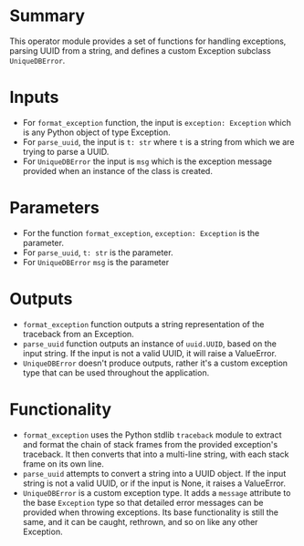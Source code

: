 # Summary

This operator module provides a set of functions for handling exceptions, parsing UUID from a string, and defines a custom Exception subclass `UniqueDBError`. 

# Inputs

- For `format_exception` function, the input is `exception: Exception` which is any Python object of type Exception.
- For `parse_uuid`, the input is `t: str` where `t` is a string from which we are trying to parse a UUID.
- For `UniqueDBError` the input is `msg` which is the exception message provided when an instance of the class is created.

# Parameters

- For the function `format_exception`, `exception: Exception` is the parameter.
- For `parse_uuid`, `t: str` is the parameter.
- For `UniqueDBError` `msg` is the parameter

# Outputs

- `format_exception` function outputs a string representation of the traceback from an Exception.
- `parse_uuid` function outputs an instance of `uuid.UUID`, based on the input string. If the input is not a valid UUID, it will raise a ValueError.
- `UniqueDBError` doesn't produce outputs, rather it's a custom exception type that can be used throughout the application.

# Functionality

- `format_exception` uses the Python stdlib `traceback` module to extract and format the chain of stack frames from the provided exception's traceback. It then converts that into a multi-line string, with each stack frame on its own line.
- `parse_uuid` attempts to convert a string into a UUID object. If the input string is not a valid UUID, or if the input is None, it raises a ValueError.
- `UniqueDBError` is a custom exception type. It adds a `message` attribute to the base `Exception` type so that detailed error messages can be provided when throwing exceptions. Its base functionality is still the same, and it can be caught, rethrown, and so on like any other Exception.